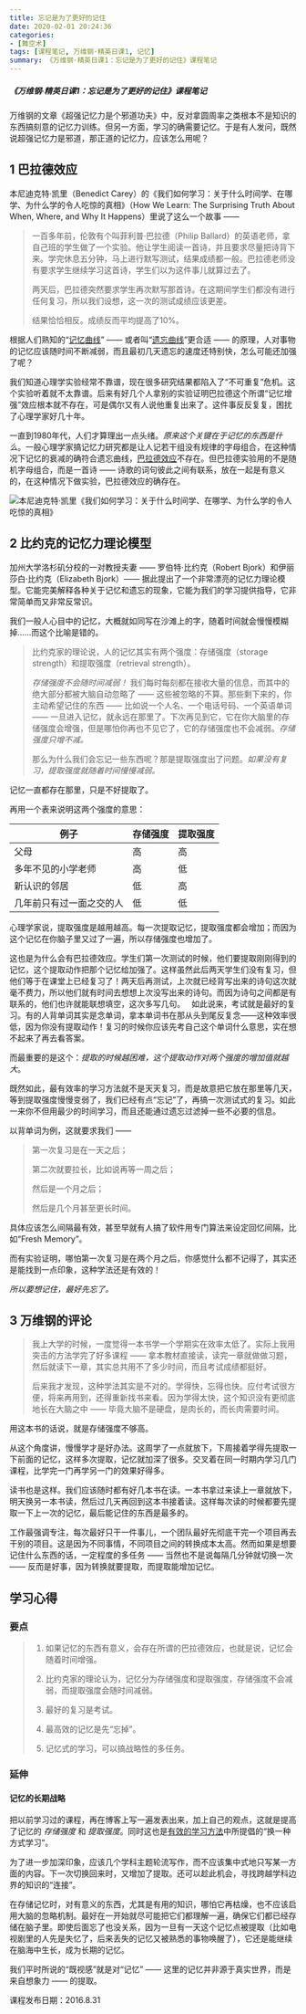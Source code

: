 ```yaml
---
title: 忘记是为了更好的记住
date: 2020-02-01 20:24:36
categories:
- [舞空术]
tags: [课程笔记, 万维钢·精英日课1, 记忆]
summary: 《万维钢·精英日课1：忘记是为了更好的记住》课程笔记
---
```


##### 《万维钢·精英日课1：忘记是为了更好的记住》课程笔记

万维钢的文章《超强记忆力是个邪道功夫》中，反对拿圆周率之类根本不是知识的东西搞刻意的记忆力训练。但另一方面，学习的确需要记忆。于是有人发问，既然说超强记忆力是邪道，那正道的记忆力，应该怎么用呢？


<div class="anchor" id="ba-la-de-xiao-ying"></div>

## 1 巴拉德效应

本尼迪克特·凯里（Benedict Carey）的《我们如何学习：关于什么时间学、在哪学、为什么学的令人吃惊的真相》（How We Learn: The Surprising Truth About When, Where, and Why It Happens）里说了这么一个故事 ——

> 一百多年前，伦敦有个叫菲利普·巴拉德（Philip Ballard）的英语老师，拿自己班的学生做了一个实验。他让学生阅读一首诗，并且要求尽量把诗背下来。学完休息五分钟，马上进行默写测试，结果成绩都一般。巴拉德老师没有要求学生继续学习这首诗，学生们以为这件事儿就算过去了。
>
> 两天后，巴拉德突然要求学生再次默写那首诗。在这期间学生们都没有进行任何复习，所以我们设想，这一次的测试成绩应该更差。
>
> 结果恰恰相反。成绩反而平均提高了10%。

根据人们熟知的“[记忆曲线](/tools/knowledge-handbook/#ji-yi-qv-xian)” —— 或者叫“[遗忘曲线](/tools/knowledge-handbook/#yi-wang-qv-xian)”更合适 —— 的原理，人对事物的记忆应该随时间不断减弱，而且最初几天遗忘的速度还特别快，怎么可能还加强了呢？

我们知道心理学实验经常不靠谱，现在很多研究结果都陷入了“不可重复”危机。这个实验听着就不太靠谱。后来有好几个人拿别的实验证明巴拉德这个所谓“记忆增强”效应根本就不存在，可是偶尔又有人说他重复出来了。这件事反反复复，困扰了心理学家好几十年。

一直到1980年代，人们才算理出一点头绪。*原来这个关键在于记忆的东西是什么*。一般心理学家搞记忆力研究都是让人记若干组没有规律的字母组合，在这种情况下记忆的衰减的确符合遗忘曲线，[巴拉德效应](/tools/knowledge-handbook/#ba-la-de-xiao-ying)不存在。但巴拉德实验用的不是随机字母组合，而是一首诗 —— 诗歌的词句彼此之间有联系，放在一起是有意义的，在这种情况下做实验，巴拉德效应的确存在。

![本尼迪克特·凯里《我们如何学习：关于什么时间学、在哪学、为什么学的令人吃惊的真相》](http://q4kbn37nl.bkt.clouddn.com/how-we-learn-the-surprising-truth-about-when-where-and-why-it-happens.jpg?e=1580566409&token=0QXSKIUWEaWqa_m3RP0dA04KO2cPXzgzVsWCBGHf:ZvLdHTv1sWelWvS-FMZZZOgJRds)


<div class="anchor" id="bi-yue-ke-de-ji-yi-li-li-lun-mo-xing"></div>

## 2 比约克的记忆力理论模型

加州大学洛杉矶分校的一对教授夫妻 —— 罗伯特·比约克（Robert Bjork）和伊丽莎白·比约克（Elizabeth Bjork）—— 据此提出了一个非常漂亮的记忆力理论模型。它能完美解释各种关于记忆和遗忘的现象，它能为我们的学习提供指导，它非常简单而又非常反常识。

我们一般人心目中的记忆，大概就如同写在沙滩上的字，随着时间就会慢慢模糊掉……而这个比喻是错的。

> 比约克家的理论说，人的记忆其实有两个强度：存储强度（storage strength）和提取强度（retrieval strength）。
>
> *存储强度不会随时间减弱！* 我们每时每刻都在接收大量的信息，而其中的绝大部分都被大脑自动忽略了 —— 这些被忽略的不算。那些剩下来的，你主动希望记住的东西 —— 比如说一个人名、一个电话号码、一个英语单词 —— 一旦进入记忆，就永远在那里了。下次再见到它，它在你大脑里的存储强度会增强，但是哪怕你再也不见它了，它的存储强度也不会减弱。*存储强度只增不减。*
>
> 那么为什么我们会忘记一些东西呢？那是提取强度出了问题。*如果没有复习，提取强度就随着时间慢慢减弱。*

记忆一直都存在那里，只是不好提取了。

再用一个表来说明这两个强度的意思：

| 例子                   | 存储强度 | 提取强度 |
|------------------------|---------|---------|
| 父母                   | 高       | 高      |
| 多年不见的小学老师      | 高       | 低      |
| 新认识的邻居            | 低      | 高       |
| 几年前只有过一面之交的人 | 低      | 低       |

心理学家说，提取强度是越用越高。每一次提取记忆，提取强度都会增加；而因为这个记忆在你脑子里又过了一遍，所以存储强度也增加了。

这也是为什么会有巴拉德效应。学生们第一次测试的时候，他们要提取刚刚得到的记忆，这个提取动作把那个记忆给加强了。这样虽然此后两天学生们没有复习，但他们等于在课堂上已经复习了！两天后再测试，上次就已经背写出来的诗句这次就毫不费力，所以他们就有时间去想想上次没写出来的诗句。而因为诗句之间都是有联系的，他们也许就能联想填空，这次多写几句。
 
如此说来，考试就是最好的复习。有的人背单词其实是念单词，拿本单词书在那从头到尾反复念——这种效率很低，因为你没有提取动作！复习的时候你应该先考自己这个单词什么意思，实在想不起来了再去看答案。

而最重要的是这个：*提取的时候越困难，这个提取动作对两个强度的增加值就越大*。

既然如此，最有效率的学习方法就不是天天复习，而是故意把它放在那里等几天，等到提取强度慢慢变弱了，我们已经有点“忘记”了，再搞一次测试式的复习。如此一来你不但用最少的时间学习，而且还能通过遗忘过滤掉一些不必要的信息。

以背单词为例，这就要求我们 ——

> 第一次复习是在一天之后；
>
> 第二次就要拉长，比如说再等一周之后；
>
> 然后是一个月之后；
>
> 然后是几个月甚至更长时间。

具体应该怎么间隔最有效，甚至早就有人搞了软件用专门算法来设定回忆间隔，比如“Fresh Memory”。

而有实验证明，哪怕第一次复习是在两个月之后，你感觉什么都不记得了，其实还是能找到一点印象，这种学法还是有效的！ 

*所以要想记住，最好先忘了。*


<div class="anchor" id="wan-wei-gang-de-ping-lun"></div>

## 3 万维钢的评论

> 我上大学的时候，一度觉得一本书学一个学期实在效率太低了。实际上我用突击的方法学完了好多课程 —— 拿本教材直接读，读完一章就做做习题，然后就读下一章，其实总共用不了多少时间，而且考试成绩都挺好。 
>
> 后来我才发现，这种学法其实是不对的。学得快，忘得也快。应付考试很方便，将来再用到，还得重新找书来看。因为学得太快，这个知识没有更彻底地长在大脑之中 —— 毕竟大脑不是硬盘，是肉长的，而长肉需要时间。 

用这本书的话说，就是存储强度不够高。 

从这个角度讲，慢慢学才是好办法。这周学了一点就放下，下周接着学得先提取一下前面的记忆，这样多次提取，记忆就加深了很多。交叉着在同一时期内学习几门课程，比学完一门再学另一门的效果好得多。 

读书也是这样。我们应该随时都有好几本书在读。一本书拿过来读上一章就放下，明天换另一本书读，然后过几天再回到这本书接着读。这样每次读的时候都要先提取一下上一次的记忆，最后能记住的东西是最多的。 

工作最强调专注，每次最好只干一件事儿，一个团队最好先彻底干完一个项目再去干别的项目。这是因为不同事情，不同项目之间的转换成本太高。然而如果是想要记住什么东西的话，一定程度的多任务 —— 当然也不是说每隔几分钟就切换一次 —— 反而是好事，因为转换就要提取，而提取能增加记忆。

## 学习心得

### 要点

> 1. 如果记忆的东西有意义，会存在所谓的巴拉德效应，也就是说，记忆会随着时间增强。
>
> 2. 比约克家的理论认为，记忆分为存储强度和提取强度，存储强度不会减弱，而提取强度会随时间减弱。
>
> 3. 最好的复习是考试。
>
> 4. 最高效的记忆是先“忘掉”。
>
> 5. 记忆式的学习，可以搞战略性的多任务。

### 延伸

<div class="anchor" id="ji-yi-de-chang-qi-zhan-lue"></div>

#### 记忆的长期战略

把以前学习过的课程，再在博客上写一遍发表出来，加上自己的观点，这就是提高了记忆的 *存储强度* 和 *提取强度*。同时这也是[有效的学习方法](/online-course-notes/wan-wei-gang-jing-ying-ri-ke/season-2/20180607_zheng-que-de-xue-xi-fang-fa-zhi-you-yi-zhong-feng-ge/#you-xiao-de-fang-fa)中所提倡的“换一种方式学习”。

为了进一步加深印象，应该几个学科主题轮流写作，而不应该集中式地只写某一方面的内容。下一次切换回来时，又增加了提取。还可以趁此机会，寻找跨越学科边界的知识的“连接”。

在存储记忆时，对有意义的东西，尤其是有用的知识，哪怕它再枯燥，也不应该启用大脑的忽略机制。最好在一开始就尽可能把它们都理解一遍，确保它们都已经存储在脑子里。即使后面忘了也没关系，因为一旦有一天这个记忆点被提取（比如电视剧里的人先是失忆了，后来丢失的记忆又被熟悉的事物唤醒了），它还是能继续在脑海中生长，成为长期的记忆。

我们平时所说的“既视感”就是对“记忆” —— 这里的记忆并非源于真实世界，而是来自想象力 —— 的提取。


课程发布日期：2016.8.31
